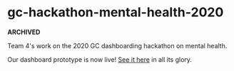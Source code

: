 # gc-hackathon-mental-health-2020

**ARCHIVED**

Team 4's work on the 2020 GC dashboarding hackathon on mental health.

Our dashboard prototype is now live! [See it here](https://app.powerbi.com/view?r=eyJrIjoiOGI0YzU1OWItZDQzYy00NGI2LTgwOGYtNTAwMjMzNjVjNzg2IiwidCI6ImFlZGMzNjIwLTc1YWMtNDEzMi1hZGFiLTE5MTI5Yzg3MDc4YyIsImMiOjN9) in all its glory.

